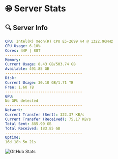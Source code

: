 # 🌐 Server Stats
## 🔍 Server Info
```yaml
CPU: Intel(R) Xeon(R) CPU E5-2699 v4 @ 1322.96MHz
CPU Usage: 6.10%
Cores: 44P | 88T
-----------------------------------
Memory:
Current Usage: 8.43 GB/503.74 GB
Available: 491.85 GB
-----------------------------------
Disk:
Current Usage: 30.10 GB/1.71 TB
Free: 1.60 TB
-----------------------------------
GPU:
No GPU detected
-----------------------------------
Network:
Current Transfer (Sent): 322.37 KB/s
Current Transfer (Received): 75.17 KB/s
Total Sent: 885.99 GB
Total Received: 183.85 GB
-----------------------------------
Uptime:
16d 18h 5m 21s
```
![GitHub Stats](https://img.shields.io/badge/Updated-2025-05-06_11:14:09-blue)